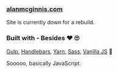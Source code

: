### [alanmcginnis.com](https://alanmcginnis.com)

Site is currently down for a rebuild.

### Built with - Besides ❤ 🙄

[Gulp](https://gulpjs.com/), [Handlebars](https://handlebarsjs.com/), [Yarn](https://yarnpkg.com/en/), [Sass](https://sass-lang.com/), [Vanilla JS](http://vanilla-js.com/) 🤣

Sooooo, basically JavaScript.
